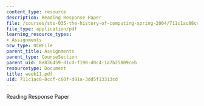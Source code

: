 ```yaml
---
content_type: resource
description: Reading Response Paper
file: /courses/sts-035-the-history-of-computing-spring-2004/711c1ac88ccfc60fd81a3dd5f13313cd_week11.pdf
file_type: application/pdf
learning_resource_types:
- Assignments
ocw_type: OCWFile
parent_title: Assignments
parent_type: CourseSection
parent_uid: 8e836459-d1cd-f190-d0c4-1a7b25809ceb
resourcetype: Document
title: week11.pdf
uid: 711c1ac8-8ccf-c60f-d81a-3dd5f13313cd
---
```

Reading Response Paper

